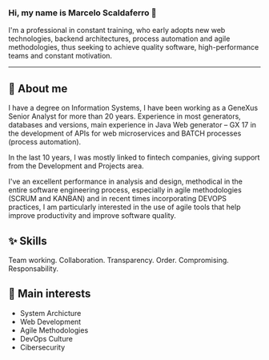 ### Hi, my name is Marcelo Scaldaferro 👋

<!--
**Scaldy/Scaldy** is a ✨ _special_ ✨ repository because its `README.md` (this file) appears on your GitHub profile.

Here are some ideas to get you started:

- 🔭 I’m currently working on ...
- 🌱 I’m currently learning ...
- 👯 I’m looking to collaborate on ...
- 🤔 I’m looking for help with ...
- 💬 Ask me about ...
- 📫 How to reach me: ...
- 😄 Pronouns: ...
- ⚡ Fun fact: ...
-->

I'm a professional in constant training, who early adopts new web technologies, backend architectures, process automation and agile methodologies, thus seeking to achieve quality software, high-performance teams and constant motivation.

---

## 💬 About me

I have a degree on Information Systems, I have been working as a GeneXus Senior Analyst for more than 20 years. Experience in most generators, databases and versions, main experience in Java Web generator – GX 17 in the development of APIs for web microservices and BATCH processes (process automation).

In the last 10 years, I was mostly linked to fintech companies, giving support from the Development and Projects area.

I've an excellent performance in analysis and design, methodical in the entire software engineering process, especially in agile methodologies (SCRUM and KANBAN) and in recent times incorporating DEVOPS practices, I am particularly interested in the use of agile tools that help improve productivity and improve software quality.

## ✨ Skills
Team working. Collaboration. Transparency. Order. Compromising. Responsability.


## 🌱 Main interests

- System Archicture
- Web Development
- Agile Methodologies
- DevOps Culture
- Cibersecurity
